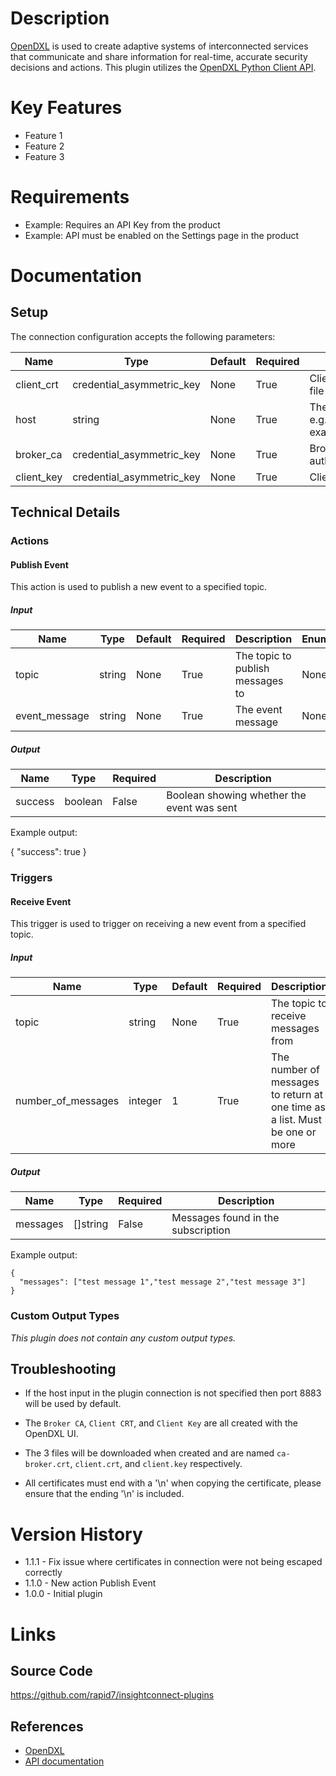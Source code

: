 # Description

[OpenDXL](https://www.opendxl.com/) is used to create adaptive systems of interconnected services that communicate and share information for real-time, accurate security decisions and actions.
This plugin utilizes the [OpenDXL Python Client API](https://github.com/opendxl/opendxl-client-python).

# Key Features

* Feature 1
* Feature 2
* Feature 3

# Requirements

* Example: Requires an API Key from the product
* Example: API must be enabled on the Settings page in the product

# Documentation

## Setup

The connection configuration accepts the following parameters:

|Name|Type|Default|Required|Description|Enum|
|----|----|-------|--------|-----------|----|
|client_crt|credential_asymmetric_key|None|True|Client certificate file|None|
|host|string|None|True|The broker host e.g. example.com\:8883|None|
|broker_ca|credential_asymmetric_key|None|True|Broker certificate authority bundle|None|
|client_key|credential_asymmetric_key|None|True|Client key file|None|

## Technical Details

### Actions

#### Publish Event

This action is used to publish a new event to a specified topic.

##### Input

|Name|Type|Default|Required|Description|Enum|
|----|----|-------|--------|-----------|----|
|topic|string|None|True|The topic to publish messages to|None|
|event_message|string|None|True|The event message|None|

##### Output

|Name|Type|Required|Description|
|----|----|--------|-----------|
|success|boolean|False|Boolean showing whether the event was sent|

Example output:

{
  "success": true
}

### Triggers

#### Receive Event

This trigger is used to trigger on receiving a new event from a specified topic.

##### Input

|Name|Type|Default|Required|Description|Enum|
|----|----|-------|--------|-----------|----|
|topic|string|None|True|The topic to receive messages from|None|
|number_of_messages|integer|1|True|The number of messages to return at one time as a list. Must be one or more|None|

##### Output

|Name|Type|Required|Description|
|----|----|--------|-----------|
|messages|[]string|False|Messages found in the subscription|

Example output:

```
{
  "messages": ["test message 1","test message 2","test message 3"]
}
```

### Custom Output Types

_This plugin does not contain any custom output types._

## Troubleshooting

* If the host input in the plugin connection is not specified then port 8883 will be used by default.

* The `Broker CA`, `Client CRT`, and `Client Key` are all created with the OpenDXL UI.

* The 3 files will be downloaded when created and are named `ca-broker.crt`, `client.crt`, and `client.key` respectively.

* All certificates must end with a '\n' when copying the certificate, please ensure that the ending '\n' is included.

# Version History

* 1.1.1 - Fix issue where certificates in connection were not being escaped correctly
* 1.1.0 - New action Publish Event
* 1.0.0 - Initial plugin

# Links

## Source Code

https://github.com/rapid7/insightconnect-plugins

## References

* [OpenDXL](https://www.opendxl.com/)
* [API documentation](https://opendxl.github.io/opendxl-client-python/pydoc/index.html#)

